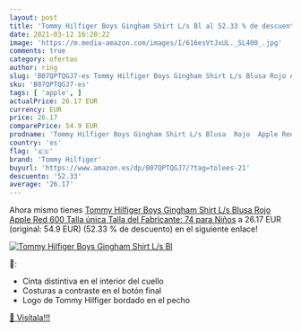 ```yaml
---
layout: post
title: 'Tommy Hilfiger Boys Gingham Shirt L/s Bl al 52.33 % de descuento'
date: 2021-03-12 16:20:22
image: 'https://m.media-amazon.com/images/I/616esVtJxUL._SL400_.jpg'
comments: true
category: ofertas
author: ring
slug: 'B07QPTQGJ7-es Tommy Hilfiger Boys Gingham Shirt L/s Blusa Rojo Apple Red...'
sku: 'B07QPTQGJ7-es'
tags: [ 'apple', ]
actualPrice: 26.17 EUR
currency: EUR
price: 26.17
comparePrice: 54.9 EUR
prodname: 'Tommy Hilfiger Boys Gingham Shirt L/s Blusa  Rojo  Apple Red 600   Talla única  Talla del Fabricante: 74  para Niños'
country: 'es'
flag: '🇪🇸'
brand: 'Tommy Hilfiger'
buyurl: 'https://www.amazon.es/dp/B07QPTQGJ7/?tag=tolees-21'
descuento: '52.33'
average: '26.17'
---
```


Ahora mismo tienes [Tommy Hilfiger Boys Gingham Shirt L/s Blusa  Rojo  Apple Red 600   Talla única  Talla del Fabricante: 74  para Niños](https://www.amazon.es/dp/B07QPTQGJ7/?tag=tolees-21) a 26.17 EUR (original: 54.9 EUR) (52.33 %  de descuento) en el siguiente enlace!

[![Tommy Hilfiger Boys Gingham Shirt L/s Bl](https://m.media-amazon.com/images/I/616esVtJxUL._SL400_.jpg)](https://www.amazon.es/dp/B07QPTQGJ7/?tag=tolees-21)

🔎:

- Cinta distintiva en el interior del cuello
- Costuras a contraste en el botón final
- Logo de Tommy Hilfiger bordado en el pecho

[🛒 Visítala!!!](https://www.amazon.es/dp/B07QPTQGJ7/?tag=tolees-21)
